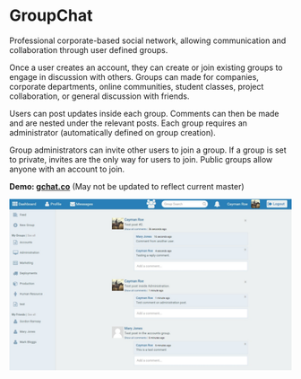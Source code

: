 # GroupChat
Professional corporate-based social network, allowing communication and collaboration through user defined groups.

Once a user creates an account, they can create or join existing groups to engage in discussion with others. Groups can made for companies, corporate departments, online communities, student classes, project collaboration, or general discussion with friends.

Users can post updates inside each group. Comments can then be made and are nested under the relevant posts. Each group requires an administrator (automatically defined on group creation).

Group administrators can invite other users to join a group. If a group is set to private, invites are the only way for users to join. Public groups allow anyone with an account to join.

**Demo: [gchat.co](gchat.co)** (May not be updated to reflect current master)

![alt tag](https://raw.githubusercontent.com/caymanroe/GroupChat/Create-Group-Function/css/images/Dashboard.jpg)
